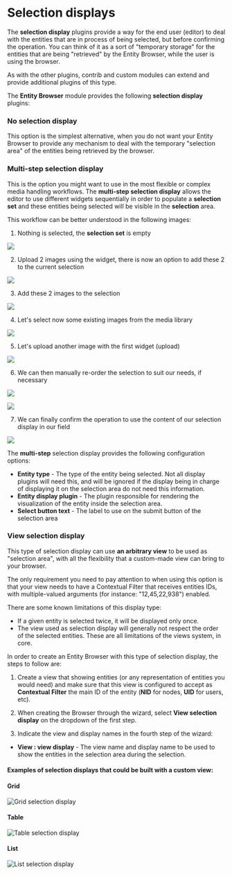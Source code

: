 # Selection displays

The **selection display** plugins provide a way for the end user (editor) to deal with the entities that are in process of being selected, but before confirming the operation. You can think of it as a sort of "temporary storage" for the entities that are being "retrieved" by the Entity Browser, while the user is using the browser.

As with the other plugins, contrib and custom modules can extend and provide additional plugins of this type.

The **Entity Browser** module provides the following **selection display** plugins:


### No selection display

This option is the simplest alternative, when you do not want your Entity Browser to provide any mechanism to deal with the temporary "selection area" of the entities being retrieved by the browser.


### Multi-step selection display

This is the option you might want to use in the most flexible or complex media handling workflows. The **multi-step selection display** allows the editor to use different widgets sequentially in order to populate a **selection set** and these entities being selected will be visible in the **selection** area.

This workflow can be better understood in the following images:

1) Nothing is selected, the **selection set** is empty

![](selection-display-multi-step-1.png)

2) Upload 2 images using the widget, there is now an option to add these 2 to the current selection

![](selection-display-multi-step-2.png)

3) Add these 2 images to the selection

![](selection-display-multi-step-3.png)

4) Let's select now some existing images from the media library

![](selection-display-multi-step-4.png)

5) Let's upload another image with the first widget (upload)

![](selection-display-multi-step-5.png)

6) We can then manually re-order the selection to suit our needs, if necessary

![](selection-display-multi-step-6a.png)

![](selection-display-multi-step-6b.png)

7) We can finally confirm the operation to use the content of our selection display in our field

![](selection-display-multi-step-7.png)


The **multi-step** selection display provides the following configuration options:
- **Entity type** - The type of the entity being selected. Not all display plugins will need this, and will be ignored if the display being in charge of displaying it on the selection area do not need this information.
- **Entity display plugin** - The plugin responsible for rendering the visualization of the entity inside the selection area.
- **Select button text** - The label to use on the submit button of the selection area



### View selection display

This type of selection display can use **an arbitrary view** to be used as "selection area", with all the flexibility that a custom-made view can bring to your browser.

The only requirement you need to pay attention to when using this option is that your  view needs to have a Contextual Filter that receives entities IDs, with multiple-valued arguments (for instance: "12,45,22,938") enabled.

There are some known limitations of this display type:
- If a given entity is selected twice, it will be displayed only once.
- The view used as selection display will generally not respect the order of the selected entities.
These are all limitations of the views system, in core.

In order to create an Entity Browser with this type of selection display, the steps to follow are:

1) Create a view that showing entities (or any representation of entities you would need) and make sure that this view is configured to accept as **Contextual Filter** the main ID of the entity (**NID** for nodes, **UID** for users, etc).

2) When creating the Browser through the wizard, select **View selection display** on the dropdown of the first step.

3) Indicate the view and display names in the fourth step of the wizard:
- **View : view display** - The view name and display name to be used to show the entities in the selection area during the selection.



#### Examples of selection displays that could be built with a custom view:



#### Grid
![Grid selection display](images/seldisplay_grid.png)

#### Table
![Table selection display](images/seldisplay_table.png)

#### List
![List selection display](images/seldisplay_list.png)
